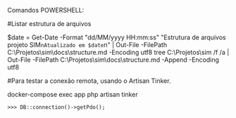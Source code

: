 
Comandos POWERSHELL:


#Listar estrutura de arquivos

$date = Get-Date -Format "dd/MM/yyyy HH:mm:ss"
"Estrutura de arquivos projeto SIM`nAtualizado em $date`n" | Out-File -FilePath C:\Projetos\sim\docs\structure.md -Encoding utf8
tree C:\Projetos\sim /f /a | Out-File -FilePath C:\Projetos\sim\docs\structure.md -Append -Encoding utf8



#Para testar a conexão remota, usando o Artisan Tinker. 

docker-compose exec app php artisan tinker

    >>> DB::connection()->getPdo();
